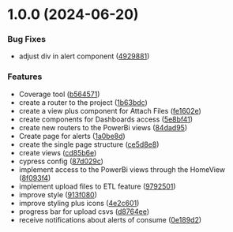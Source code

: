 # 1.0.0 (2024-06-20)


### Bug Fixes

* adjust div in alert component ([4929881](https://github.com/quarks-team/projeto_integrador_tecsus_frontend/commit/49298814ccb62dc6d3ed7a4e92c1a887a97f1029))


### Features

* Coverage tool ([b564571](https://github.com/quarks-team/projeto_integrador_tecsus_frontend/commit/b5645712ccfbfa64ed96167f80d8c26ecc8b6cb6))
* create a router to the project ([1b63bdc](https://github.com/quarks-team/projeto_integrador_tecsus_frontend/commit/1b63bdcf50c4dc3076ee0a6aa45893d382b25879))
* create a view plus component for Attach Files ([fe1602e](https://github.com/quarks-team/projeto_integrador_tecsus_frontend/commit/fe1602ebca60852dbb79c995c6b918c4210e91a6))
* create components for Dashboards access ([5e8bf41](https://github.com/quarks-team/projeto_integrador_tecsus_frontend/commit/5e8bf41a98576105730d7e51690a020ece7d40c3))
* create new routers to the PowerBi views ([84dad95](https://github.com/quarks-team/projeto_integrador_tecsus_frontend/commit/84dad95663e34595ddabb70c28113db0e2be15fa))
* Create page for alerts ([1a0be8d](https://github.com/quarks-team/projeto_integrador_tecsus_frontend/commit/1a0be8dee0f5cfe250319b38ea688bacbf7f5541))
* create the single page structure ([ce5d8e8](https://github.com/quarks-team/projeto_integrador_tecsus_frontend/commit/ce5d8e8a60a1daba4b393559b27c7ed7830e835e))
* create views ([cd85b6e](https://github.com/quarks-team/projeto_integrador_tecsus_frontend/commit/cd85b6e8c61ad88f00739567babcd632ab6f1d01))
* cypress config ([87d029c](https://github.com/quarks-team/projeto_integrador_tecsus_frontend/commit/87d029cb4920322cb5d34ee358e79dcb4dbb7ebc))
* implement access to the PowerBi views through the HomeView ([8f093f4](https://github.com/quarks-team/projeto_integrador_tecsus_frontend/commit/8f093f4fdc6266035c14e1fa050b5da8dc137b25))
* implement upload files to ETL feature ([9792501](https://github.com/quarks-team/projeto_integrador_tecsus_frontend/commit/97925014d96829ed5470535a4842b92789e49cf1))
* improve style ([913f080](https://github.com/quarks-team/projeto_integrador_tecsus_frontend/commit/913f080b29011a608d23ad6e3f37cf4e23e830f3))
* improve styling plus icons ([4e2c601](https://github.com/quarks-team/projeto_integrador_tecsus_frontend/commit/4e2c60148a5480f4d70ad52aeaa2ab246bb07002))
* progress bar for upload csvs ([d8764ee](https://github.com/quarks-team/projeto_integrador_tecsus_frontend/commit/d8764ee0b4ac4c9d8fb494cefa61ca2bc610c32e))
* receive notifications about alerts of consume ([0e189d2](https://github.com/quarks-team/projeto_integrador_tecsus_frontend/commit/0e189d29eb80fcd1a11abdeb087034a0ffba8174))
